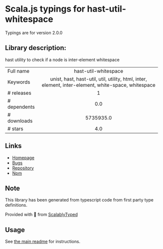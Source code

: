 
# Scala.js typings for hast-util-whitespace

Typings are for version 2.0.0

## Library description:
hast utility to check if a node is inter-element whitespace

|                    |                 |
| ------------------ | :-------------: |
| Full name          | hast-util-whitespace |
| Keywords           | unist, hast, hast-util, util, utility, html, inter, element, inter-element, white-space, whitespace |
| # releases         | 1 |
| # dependents       | 0.0 |
| # downloads        | 5735935.0 |
| # stars            | 4.0 |

## Links
- [Homepage](https://github.com/syntax-tree/hast-util-whitespace#readme)
- [Bugs](https://github.com/syntax-tree/hast-util-whitespace/issues)
- [Repository](https://github.com/syntax-tree/hast-util-whitespace)
- [Npm](https://www.npmjs.com/package/hast-util-whitespace)
    


## Note
This library has been generated from typescript code from first party type definitions.

Provided with :purple_heart: from [ScalablyTyped](https://github.com/oyvindberg/ScalablyTyped)

## Usage
See [the main readme](../../readme.md) for instructions.


